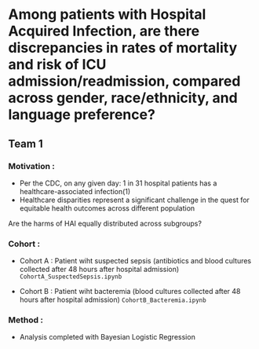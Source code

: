 
# Among patients with Hospital Acquired Infection, are there discrepancies in rates of mortality and risk of ICU admission/readmission, compared across gender, race/ethnicity, and language preference?
##   Team 1 

### Motivation : 
- Per the CDC, on any given day: 1 in 31 hospital patients has a healthcare-associated infection(1) 
- Healthcare disparities represent a significant challenge in the quest for equitable health outcomes across different population

Are the harms of HAI equally distributed across subgroups?


### Cohort :
- Cohort A : Patient wiht suspected sepsis (antibiotics and blood cultures collected after 48 hours after hospital admission) `CohortA_SuspectedSepsis.ipynb`
  
- Cohort B : Patient wiht bacteremia (blood cultures collected after 48 hours after hospital admission) `CohortB_Bacteremia.ipynb`

### Method : 
- Analysis completed with Bayesian Logistic Regression

